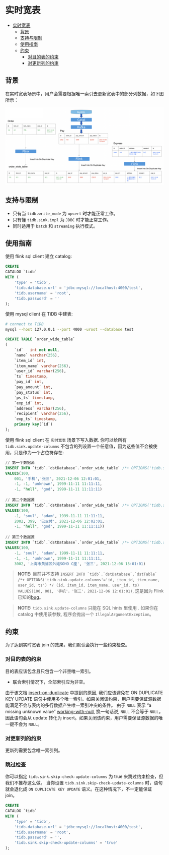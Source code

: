 # 实时宽表

* [实时宽表](#实时宽表)
    * [背景](#背景)
    * [支持与限制](#支持与限制)
    * [使用指南](#使用指南)
    * [约束](#约束)
        * [对目的表的约束](#对目的表的约束)
        * [对更新列的约束](#对更新列的约束)


## 背景

在实时宽表场景中，用户会需要根据唯一索引去更新宽表中的部分列数据，如下图所示：

![image alt text](design/imgs/real-time-wide-table/Materialized-View.png)

## 支持与限制

- 只有当 `tidb.write_mode` 为 `upsert` 时才能正常工作。
- 只有懂 `tidb.sink.impl` 为 `JDBC` 时才能正常工作。
- 同时适用于 `batch` 和 `streaming` 执行模式。

## 使用指南

使用 flink sql client 建立 catalog:

```sql
CREATE
CATALOG `tidb`
WITH (
    'type' = 'tidb',
    'tidb.database.url' = 'jdbc:mysql://localhost:4000/test',
    'tidb.username' = 'root',
    'tidb.password' = ''
);
```

使用 mysql client 在 TiDB 中建表:

```bash
# connect to TiDB
mysql --host 127.0.0.1 --port 4000 -uroot --database test
```

```sql
CREATE TABLE `order_wide_table`
(
    `id`   int not null,
    `name` varchar(256),
    `item_id` int, 
    `item_name` varchar(256), 
    `user_id` varchar(256), 
    `ts` timestamp,
    `pay_id` int, 
    `pay_amount` int, 
    `pay_status` int, 
    `ps_ts` timestamp,
    `exp_id` int, 
    `address` varchar(256), 
    `recipient` varchar(256), 
    `exp_ts` timestamp, 
    primary key(`id`)
);
```

使用 flink sql client 在 `实时宽表` 场景下写入数据. 你可以给所有 `tidb.sink.update-columns` 不包含的列设置一个任意值，因为这些值不会被使用，只是作为一个占位符存在:

```sql
// 第一个数据源
INSERT INTO `tidb`.`dstDatabase`.`order_wide_table` /*+ OPTIONS('tidb.sink.update-columns'='id, item_id, item_name, user_id, ts') */
VALUES(100, 
    001, '手机','张三', 2021-12-06 12:01:01, 
    -1, -1, 'unknown', 1999-11-11 11:11:11,
    -1, "hell", 'god', 1999-11-11 11:11:11)

// 第二个数据源
INSERT INTO `tidb`.`dstDatabase`.`order_wide_table` /*+ OPTIONS('tidb.sink.update-columns'='id, pay_id, pay_amount, pay_status, ps_ts') */
VALUES(100, 
    -1, 'soul', 'adam', 1999-11-11 11:11:11,
    2002, 399, '已支付', 2021-12-06 12:02:01, 
    -1, "hell", 'god', 1999-11-11 11:11:11))

// 第三个数据源
INSERT INTO `tidb`.`dstDatabase`.`order_wide_table` /*+ OPTIONS('tidb.sink.update-columns'='id, exp_id, address, recipient, exp_ts') */
VALUES(100, 
    -1, 'soul', 'adam', 1999-11-11 11:11:11,
    -1, -1, 'unknown', 1999-11-11 11:11:11,
    3002, '上海市黄浦区外滩SOHO C座', '张三', 2021-12-06 15:01:01)
```

> **NOTE:**
>  目前并不支持 ```INSERT INTO `tidb`.`dstDatabase`.`dstTable` /*+ OPTIONS('tidb.sink.update-columns'='id, item_id, item_name, user_id, ts') */ (id, item_id, item_name, user_id, ts)
VALUES(100, 001, '手机'，'张三'，2021-12-06 12:01:01)```, 这是因为 Flink 已知的[bug](https://issues.apache.org/jira/browse/FLINK-27683)。

> **NOTE:**
> `tidb.sink.update-columns` 只能在 SQL hints 里使用 . 如果你在 catalog 中使用该参数, 程序会抛出一个 `IllegalArgumentException`。

## 约束

为了达到实时宽表 join 的效果，我们默认会执行一些约束检查。

### 对目的表的约束

目的表应该包含且只包含一个非空唯一索引。
- 联合索引情况下，全部索引应为非空。

由于该文档 [insert-on-duplicate](https://dev.mysql.com/doc/refman/8.0/en/insert-on-duplicate.html) 中提到的原因, 我们应该避免在 ON DUPLICATE KEY UPDATE 语句中使用多个唯一索引。如果关闭该约束，用户需要保证源数据能满足不会与表内的多行数据产生唯一索引冲突的条件。
由于 `NULL` 表示 “a missing unknown value” [working-with-null](https://dev.mysql.com/doc/refman/8.0/en/working-with-null.html), 换一句话说, `NULL` 不会等于 `NULL`，因此语句会从 update 转化为 insert。如果关闭该约束，用户需要保证源数据的唯一键不会为 `NULL`。

### 对更新列的约束

更新列需要包含唯一索引列。

### 跳过检查

你可以指定 `tidb.sink.skip-check-update-columns` 为 true 来跳过约束检查，但我们不推荐这么做。
当你设置 `tidb.sink.skip-check-update-columns` 时，语句就会退化成 `ON DUPLICATE KEY UPDATE` 语义。在这种情况下，不一定能保证 join。

```sql
CREATE
CATALOG `tidb`
WITH (
    'type' = 'tidb',
    'tidb.database.url' = 'jdbc:mysql://localhost:4000/test',
    'tidb.username' = 'root',
    'tidb.password' = '',
    'tidb.sink.skip-check-update-columns' = 'true'
);
```


